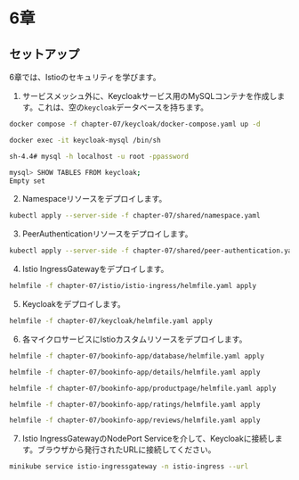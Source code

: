 # 6章

## セットアップ

6章では、Istioのセキュリティを学びます。

1. サービスメッシュ外に、Keycloakサービス用のMySQLコンテナを作成します。これは、空の`keycloak`データベースを持ちます。

```bash
docker compose -f chapter-07/keycloak/docker-compose.yaml up -d

docker exec -it keycloak-mysql /bin/sh

sh-4.4# mysql -h localhost -u root -ppassword

mysql> SHOW TABLES FROM keycloak;
Empty set
```

2. Namespaceリソースをデプロイします。

```bash
kubectl apply --server-side -f chapter-07/shared/namespace.yaml
```

3. PeerAuthenticationリソースをデプロイします。

```bash
kubectl apply --server-side -f chapter-07/shared/peer-authentication.yaml
```

4. Istio IngressGatewayをデプロイします。

```bash
helmfile -f chapter-07/istio/istio-ingress/helmfile.yaml apply
```

5. Keycloakをデプロイします。

```bash
helmfile -f chapter-07/keycloak/helmfile.yaml apply
```

6. 各マイクロサービスにIstioカスタムリソースをデプロイします。

```bash
helmfile -f chapter-07/bookinfo-app/database/helmfile.yaml apply

helmfile -f chapter-07/bookinfo-app/details/helmfile.yaml apply

helmfile -f chapter-07/bookinfo-app/productpage/helmfile.yaml apply

helmfile -f chapter-07/bookinfo-app/ratings/helmfile.yaml apply

helmfile -f chapter-07/bookinfo-app/reviews/helmfile.yaml apply
```

7. Istio IngressGatewayのNodePort Serviceを介して、Keycloakに接続します。ブラウザから発行されたURLに接続してください。

```bash
minikube service istio-ingressgateway -n istio-ingress --url
```
